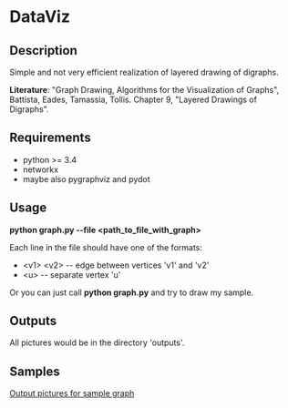 # DataViz
## Description
Simple and not very efficient realization of layered drawing of digraphs.

**Literature**: "Graph Drawing, Algorithms for the Visualization of Graphs", Battista, Eades, Tamassia, Tollis. Chapter 9, "Layered Drawings of Digraphs".

## Requirements
* python >= 3.4
* networkx 
* maybe also pygraphviz and pydot

## Usage
**python graph.py --file <path_to_file_with_graph>**

Each line in the file should have one of the formats:
* \<v1> \<v2> -- edge between vertices 'v1' and 'v2'
* \<u> -- separate vertex 'u'

Or you can just call **python graph.py** and try to draw my sample.

## Outputs
All pictures would be in the directory 'outputs'. 

## Samples
[Output pictures for sample graph](../outputs/samples)
